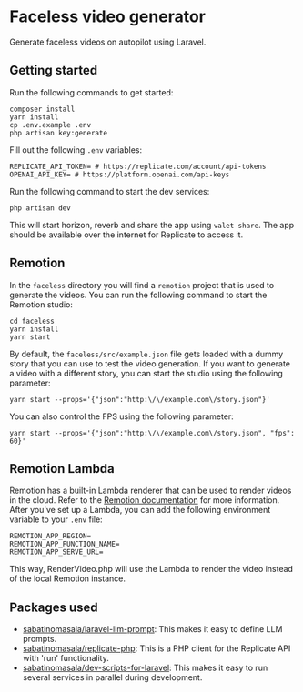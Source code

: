# Faceless video generator

Generate faceless videos on autopilot using Laravel.

## Getting started

Run the following commands to get started:

```
composer install
yarn install
cp .env.example .env
php artisan key:generate
```

Fill out the following `.env` variables:
```
REPLICATE_API_TOKEN= # https://replicate.com/account/api-tokens
OPENAI_API_KEY= # https://platform.openai.com/api-keys
```

Run the following command to start the dev services:
```
php artisan dev
```

This will start horizon, reverb and share the app using `valet share`.
The app should be available over the internet for Replicate to access it.

## Remotion

In the `faceless` directory you will find a `remotion` project that is used to generate the videos.
You can run the following command to start the Remotion studio:

```
cd faceless
yarn install
yarn start
```

By default, the `faceless/src/example.json` file gets loaded with a dummy story that you can use to test the video generation.
If you want to generate a video with a different story, you can start the studio using the following parameter:
```
yarn start --props='{"json":"http:\/\/example.com\/story.json"}'
```
You can also control the FPS using the following parameter:

```
yarn start --props='{"json":"http:\/\/example.com\/story.json", "fps": 60}'
```

## Remotion Lambda

Remotion has a built-in Lambda renderer that can be used to render videos in the cloud.
Refer to the [Remotion documentation](https://www.remotion.dev/docs/lambda) for more information.
After you've set up a Lambda, you can add the following environment variable to your `.env` file:
```
REMOTION_APP_REGION=
REMOTION_APP_FUNCTION_NAME=
REMOTION_APP_SERVE_URL=
```

This way, RenderVideo.php will use the Lambda to render the video instead of the local Remotion instance.

## Packages used

- [sabatinomasala/laravel-llm-prompt](https://github.com/SabatinoMasala/laravel-llm-prompt/): This makes it easy to define LLM prompts.
- [sabatinomasala/replicate-php](https://github.com/SabatinoMasala/replicate-php): This is a PHP client for the Replicate API with 'run' functionality.
- [sabatinomasala/dev-scripts-for-laravel](https://github.com/SabatinoMasala/dev-scripts-for-laravel): This makes it easy to run several services in parallel during development.
